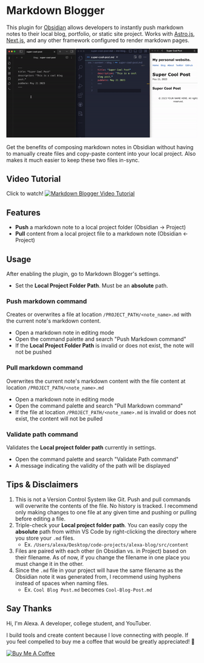 # Markdown Blogger
This plugin for [Obsidian](https://obsidian.md) allows developers to instantly push markdown notes to their local blog, portfolio, or static site project. Works with [Astro.js](https://astro.build), [Next.js](https://nextjs.org), and any other framework configured to render markdown pages. 

![markdown-blogger-demo](/images/md-blogger-demo.gif)

Get the benefits of composing markdown notes in Obsidian without having to manually create files and copy-paste content into your local 
project. Also makes it much easier to keep these two files in-sync. 

## Video Tutorial
Click to watch!
[![Markdown Blogger Video Tutorial](https://img.youtube.com/vi/VUU_dVG08Ps/0.jpg)](https://youtu.be/VUU_dVG08Ps)

## Features
- **Push** a markdown note to a local project folder (Obsidian -> Project)
- **Pull** content from a local project file to a markdown note (Obsidian <- Project)

## Usage
After enabling the plugin, go to Markdown Blogger's settings.
- Set the **Local Project Folder Path**. Must be an **absolute** path.

### Push markdown command
Creates or overwrites a file at location `/PROJECT_PATH/<note_name>.md` with the current note's markdown content.
- Open a markdown note in editing mode
- Open the command palette and search "Push Markdown command"
- If the **Local Project Folder Path** is invalid or does not exist, the note will not be pushed

### Pull markdown command 
Overwrites the current note's markdown content with the file content at location `/PROJECT_PATH/<note_name>.md`
- Open a markdown note in editing mode
- Open the command palette and search "Pull Markdown command"
- If the file at location `/PROJECT_PATH/<note_name>.md` is invalid or does not exist, the content will not be pulled

### Validate path command
Validates the **Local project folder path** currently in settings.
- Open the command palette and search "Validate Path command"
- A message indicating the validity of the path will be displayed 

## Tips & Disclaimers
1. This is not a Version Control System like Git. Push and pull commands will overwrite the contents of the file. No history is tracked. I recommend only making changes to one file at any given time and pushing or pulling before editing a file.
2. Triple-check your **Local project folder path**. You can easily copy the **absolute** path from within VS Code by right-clicking the directory where you store your `.md` files. 
	- Ex. `/Users/alexa/Desktop/code-projects/alexa-blog/src/content`
3. Files are paired with each other (in Obsidian vs. in Project) based on their filename. As of now, if you change the filename in one place you must change it in the other. 
4. Since the `.md` file in your project will have the same filename as the Obsidian note it was generated from, I recommend using hyphens instead of spaces when naming files.
	- Ex. `Cool Blog Post.md` becomes `Cool-Blog-Post.md`

## Say Thanks
Hi, I'm Alexa. A developer, college student, and YouTuber.

I build tools and create content because I love connecting with people. If you feel compelled to buy me a coffee that would be greatly appreciated! 🤗

<a href="https://www.buymeacoffee.com/alexafazio" target="_blank"><img src="https://cdn.buymeacoffee.com/buttons/v2/default-green.png" alt="Buy Me A Coffee" style="height: 60px !important;width: 217px !important;" ></a>
